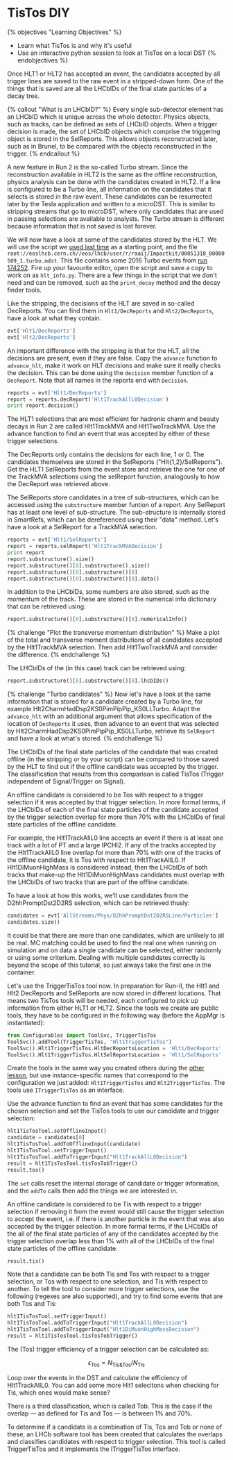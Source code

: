 # TisTos DIY

{% objectives "Learning Objectives" %}
* Learn what TisTos is and why it's useful
* Use an interactive python session to look at TisTos on a local DST
{% endobjectives %}

Once HLT1 or HLT2 has accepted an event, the candidates accepted by all trigger
lines are saved to the raw event in a stripped-down form. One of the things that
is saved are all the LHCbIDs of the final state particles of a decay tree.

{% callout "What is an LHCbID?" %}
Every single sub-detector element has an LHCbID which is unique across the
whole detector.
Physics objects, such as tracks, can be defined as sets of LHCbID objects.
When a trigger decision is made, the set of LHCbID objects which comprise the triggering
object is stored in the SelReports. This allows objects reconstructed later, such as in Brunel,
to be compared with the objects reconstructed in the trigger.
{% endcallout %}

A new feature in Run 2 is the so-called Turbo stream. Since the reconstruction
available in HLT2 is the same as the offline reconstruction, physics analysis
can be done with the candidates created in HLT2. If a line is configured to be a
Turbo line, all information on the candidates that it selects is stored in the
raw event. These candidates can be resurrected later by the Tesla application and
written to a microDST. This is similar to stripping streams that go to
microDST, where only candidates that are used in passing selections are
available to analysts. The Turbo stream is different because information that
is not saved is lost forever.

We will now have a look at some of the candidates stored by the HLT. We will use the script we
[used last time](../first-analysis-steps/interactive-dst.md)
as a starting point, and the file
`root://eoslhcb.cern.ch//eos/lhcb/user/r/raaij/Impactkit/00051318_00000509_1.turbo.mdst`.
This file contains some 2016 Turbo events from [run
174252](http://lbrundb.cern.ch/rundb/run/174252/).  Fire up your
favourite editor, open the script and save a copy to work on as
`hlt_info.py`. There are a few things in the script that we don't need and can
be removed, such as the `print_decay` method and the decay finder tools.

Like the stripping, the decisions of the HLT are saved in so-called
DecReports. You can find them in `Hlt1/DecReports` and `Hlt2/DecReports`, have a
look at what they contain.

```python
evt['Hlt1/DecReports']
evt['Hlt2/DecReports']
```

An important difference with the stripping is that for the HLT, all the
decisions are present, even if they are false. Copy the `advance` function to
`advance_hlt`, make it work on HLT decisions and make sure it really checks the
decision. This can be done using the `decision` member function of a
`DecReport`. Note that all names in the reports end with `Decision`.

```python
reports = evt['Hlt1/DecReports']
report = reports.decReport('Hlt1TrackAllL0Decision')
print report.decision()
```

The HLT1 selections that are most efficient for hadronic charm and beauty decays
in Run 2 are called Hlt1TrackMVA and Hlt1TwoTrackMVA. Use the advance function
to find an event that was accepted by either of these trigger selections.

The DecReports only contains the decisions for each line, 1 or 0. The
candidates themselves are stored in the
SelReports ("Hlt{1,2}/SelReports"). Get the HLT1 SelReports from the event store
and retrieve the one for one of the TrackMVA selections using the selReport function,
analogously to how the DecReport was retrieved above.

The SelReports store candidates in a tree of sub-structures, which can be
accessed using the `substructure` member funtion of a report. Any SelReport has at
least one level of sub-structure. The sub-structure is internally stored in
SmartRefs, which can be dereferenced using their "data" method. Let's have a look
at a SelReport for a TrackMVA selection.

```python
reports = evt['Hlt1/SelReports']
report = reports.selReport('Hlt1TrackMVADecision')
print report
report.substructure().size()
report.substructure()[0].substructure().size()
report.substructure()[0].substructure()[0]
report.substructure()[0].substructure()[0].data()
```

In addition to the LHCbIDs, some numbers are also stored, such as the momentum
of the track. These are stored in the numerical info dictionary that can be
retrieved using:

```python
report.substructure()[0].substructure()[0].numericalInfo()
```

{% challenge "Plot the transverse momentum distribution" %}
Make a plot of the total and transverse moment distributions of all candidates
accepted by the Hlt1TrackMVA selection. Then add Hlt1TwoTrackMVA and
consider the difference.
{% endchallenge %}

The LHCbIDs of the (in this case) track can be retrieved using:

```python
report.substructure()[0].substructure()[0].lhcbIDs()
```

{% challenge "Turbo candidates" %}
Now let's have a look at the same information that is stored for a candidate
created by a Turbo line, for example Hlt2CharmHadDsp2KS0PimPipPip_KS0LLTurbo.
Adapt the `advance_hlt` with an additional argument that allows specification
of the location of `DecReports` it uses, then advance to an event that was selected by
Hlt2CharmHadDsp2KS0PimPipPip_KS0LLTurbo, retrieve its `SelReport` and have a
look at what's stored.
{% endchallenge %}


The LHCbIDs of the final state particles of the candidate that was created
offline (in the stripping or by your script) can be compared to those saved by
the HLT to find out if the offline candidate was accepted by the trigger. The
classification that results from this comparison is called TisTos (Trigger
independent of Signal/Trigger on Signal).

An offline candidate is considered to be Tos with respect to a trigger selection
if it was accepted by that trigger selection. In more formal terms, if the
LHCbIDs of each of the final state particles of the candidate accepted by the
trigger selection overlap for more than 70% with the LHCbIDs of final state
particles of the offline candidate.

For example, the Hlt1TrackAllL0 line accepts an event if there is at least one
track with a lot of PT and a large IPCHI2. If any of the tracks accepted by the
Hlt1TrackAllL0 line overlap for more than 70% with one of the tracks of the
offline candidate, it is Tos with respect to Hlt1TrackAllL0. If
Hlt1DiMuonHighMass is considered instead, then the LHCbIDs of both tracks that
make-up the Hlt1DiMuonHighMass candidates must overlap with the LHCbIDs of two
tracks that are part of the offline candidate.

To have a look at how this works, we'll use candidates from the
D2hhPromptDst2D2RS selection, which can be retrieved thusly:

```python
candidates = evt['AllStreams/Phys/D2hhPromptDst2D2RSLine/Particles']
candidates.size()
```

It could be that there are more than one candidates, which are unlikely to all be
real. MC matching could be used to find the real one when running on
simulation and on data a single candidate can be selected, either randomly or
using some criterium. Dealing with multiple candidates correctly is beyond the
scope of this tutorial, so just always take the first one in the container.

Let's use the TriggerTisTos tool now. In preparation for Run-II, the Hlt1 and
Hlt2 DecReports and SelReports are now stored in different locations. That means
two TisTos tools will be needed, each configured to pick up information from
either HLT1 or HLT2. Since the tools we create are public tools, they have to be
configured in the following way (before the AppMgr is instantiated):

```python
from Configurables import ToolSvc, TriggerTisTos
ToolSvc().addTool(TriggerTisTos, "Hlt1TriggerTisTos")
ToolSvc().Hlt1TriggerTisTos.HltDecReportsLocation = 'Hlt1/DecReports'
ToolSvc().Hlt1TriggerTisTos.HltSelReportsLocation = 'Hlt1/SelReports'
```

Create the tools in the same way you created others during the
[other lesson](../first-analysis-steps/interactive-dst.md), but use instance-specific names that
correspond to the configuration we just added: `Hlt1TriggerTisTos` and
`Hlt2TriggerTisTos`. The tools use `ITriggerTisTos` as an interface.

Use the advance function to find an event that has some candidates for the
chosen selection and set the TisTos tools to use our candidate and trigger selection:

```python
hlt1TisTosTool.setOfflineInput()
candidate = candidates[0]
hlt1TisTosTool.addToOfflineInput(candidate)
hlt1TisTosTool.setTriggerInput()
hlt1TisTosTool.addToTriggerInput("Hlt1TrackAllL0Decision")
result = hlt1TisTosTool.tisTosTobTrigger()
result.tos()
```

The `set` calls reset the internal storage of candidate or trigger information,
and the `addTo` calls then add the things we are interested in.

An offline candidate is considered to be Tis with respect to a trigger selection
if removing it from the event would still cause the trigger selection to accept
the event, i.e. if there is another particle in the event that was also
accepted by the trigger selection. In more formal terms, if the LHCbIDs of the
all of the final state particles of any of the candidates accepted by the
trigger selection overlap less than 1% with all of the LHCbIDs of the final
state particles of the offline candidate.

```python
result.tis()
```

Note that a candidate can be both Tis and Tos with respect to a trigger
selection, or Tos with respect to one selection, and Tis with respect to
another. To tell the tool to consider more trigger selections, use the following
(regexes are also supported), and try to find some events that are both Tos and
Tis:

```python
hlt1TisTosTool.setTriggerInput()
hlt1TisTosTool.addToTriggerInput("Hlt1TrackAllL0Decision")
hlt1TisTosTool.addToTriggerInput("Hlt1DiMuonHighMassDecision")
result = hlt1TisTosTool.tisTosTobTrigger()
```

The (Tos) trigger efficiency of a trigger selection can be calculated as:

$$\epsilon_{\mathrm{Tos}}=N_{\mathrm{Tis}\&\mathrm{Tos}} / {N_{\mathrm{Tis}}}$$

Loop over the events in the DST and calculate the efficiency of
Hlt1TrackAllL0. You can add some more Hlt1 selecitons when checking for Tis,
which ones would make sense?

There is a third classification, which is called Tob. This is the case if the
overlap — as defined for Tis and Tos — is between 1% and 70%.

To determine if a candidate is a combination of Tis, Tos and Tob or none of
these, an LHCb software tool has been created that calculates the overlaps and
classifies candidates with respect to trigger selection. This tool is called
TriggerTisTos and it implements the ITriggerTisTos interface.

